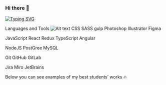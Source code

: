 ### Hi there 👋

[![Typing SVG](https://readme-typing-svg.herokuapp.com?color=%2336BCF7&lines=Computer+science+student)](https://git.io/typing-svg)


Languages and Tools
![Alt text]([relative%20path/to/img.jpg?raw=true](https://camo.githubusercontent.com/a57a228fc5578bc357485dbe0a5874cb7e84122dcdf04ab1b541addc360194a9/68747470733a2f2f696d672e736869656c64732e696f2f62616467652f48544d4c2d626c61636b3f7374796c653d666c6174266c6f676f3d68746d6c35)https://camo.githubusercontent.com/a57a228fc5578bc357485dbe0a5874cb7e84122dcdf04ab1b541addc360194a9/68747470733a2f2f696d672e736869656c64732e696f2f62616467652f48544d4c2d626c61636b3f7374796c653d666c6174266c6f676f3d68746d6c35 "HTML")
CSS SASS gulp Photoshop Illustrator Figma

JavaScript React Redux TypeScript Angular

NodeJS PostGree MySQL

Git GitHub GitLab

Jira Miro JetBrains

Below you can see examples of my best students’ works 🔥
